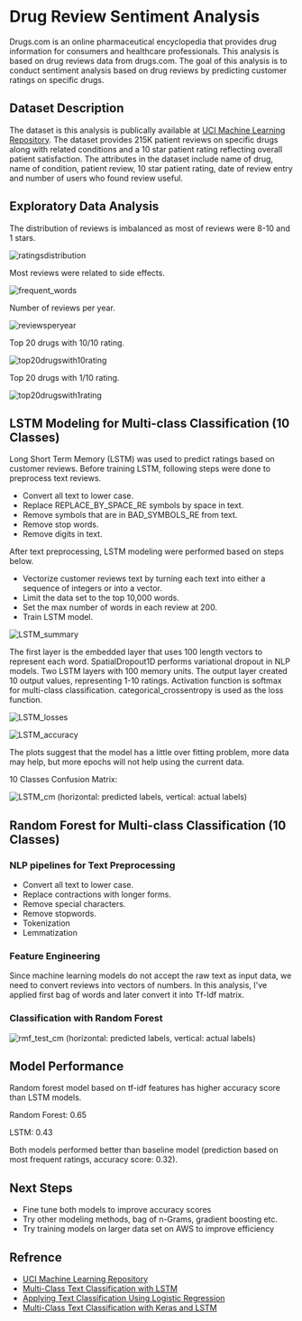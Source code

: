 # Drug Review Sentiment Analysis
Drugs.com is an online pharmaceutical encyclopedia that provides drug information for consumers and healthcare professionals. This analysis is based on drug reviews data from drugs.com. The goal of this analysis is to conduct sentiment analysis based on drug reviews by predicting customer ratings on specific drugs. 

## Dataset Description

The dataset is this analysis is publically available at [UCI Machine Learning Repository](https://archive.ics.uci.edu/ml/datasets/Drug+Review+Dataset+%28Drugs.com%29). The dataset provides 215K patient reviews on specific drugs along with related conditions and a 10 star patient rating reflecting overall patient satisfaction. The attributes in the dataset include name of drug, name of condition, patient review, 10 star patient rating, date of review entry and number of users who found review useful.  

## Exploratory Data Analysis

The distribution of reviews is imbalanced as most of reviews were 8-10 and 1 stars. 

![ratingsdistribution](https://user-images.githubusercontent.com/26207455/116010209-a5a6c600-a5eb-11eb-82e5-ac4f16743cbd.png)


Most reviews were related to side effects. 

![frequent_words](https://user-images.githubusercontent.com/26207455/116010932-fcae9a00-a5ef-11eb-87c0-4ff458293660.png)


Number of reviews per year. 

![reviewsperyear](https://user-images.githubusercontent.com/26207455/116010733-dccaa680-a5ee-11eb-8f88-44483e1af988.png)

Top 20 drugs with 10/10 rating.

![top20drugswith10rating](https://user-images.githubusercontent.com/26207455/116010818-7003dc00-a5ef-11eb-82b3-96e77a5aa411.png)


Top 20 drugs with 1/10 rating.

![top20drugswith1rating](https://user-images.githubusercontent.com/26207455/116010847-91fd5e80-a5ef-11eb-8087-aac64418abc2.png)


## LSTM Modeling for Multi-class Classification (10 Classes)

Long Short Term Memory (LSTM) was used to predict ratings based on customer reviews. Before training LSTM, following steps were done to preprocess text reviews.
* Convert all text to lower case.
* Replace REPLACE_BY_SPACE_RE symbols by space in text.
* Remove symbols that are in BAD_SYMBOLS_RE from text.
* Remove stop words.
* Remove digits in text.

After text preprocessing, LSTM modeling were performed based on steps below.
* Vectorize customer reviews text by turning each text into either a sequence of integers or into a vector.
* Limit the data set to the top 10,000 words.
* Set the max number of words in each review at 200.  
* Train LSTM model.

![LSTM_summary](https://user-images.githubusercontent.com/26207455/116011098-24523200-a5f1-11eb-80cc-88df55e09c95.png)

The first layer is the embedded layer that uses 100 length vectors to represent each word. SpatialDropout1D performs variational dropout in NLP models. Two LSTM layers with 100 memory units. The output layer created 10 output values, representing 1-10 ratings. Activation function is softmax for multi-class classification. categorical_crossentropy is used as the loss function. 

![LSTM_losses](https://user-images.githubusercontent.com/26207455/116011445-1e5d5080-a5f3-11eb-9bc1-c46f77ebe8a2.png)

![LSTM_accuracy](https://user-images.githubusercontent.com/26207455/116011447-23220480-a5f3-11eb-8ef7-a94f643789b9.png)

The plots suggest that the model has a little over fitting problem, more data may help, but more epochs will not help using the current data. 

10 Classes Confusion Matrix: 

![LSTM_cm](https://user-images.githubusercontent.com/26207455/116011543-90359a00-a5f3-11eb-8b0c-cd9a053a0d84.png)
(horizontal: predicted labels, vertical: actual labels)

## Random Forest for Multi-class Classification (10 Classes)

### NLP pipelines for Text Preprocessing
* Convert all text to lower case.
* Replace contractions with longer forms.
* Remove special characters.
* Remove stopwords.
* Tokenization
* Lemmatization

### Feature Engineering
Since machine learning models do not accept the raw text as input data, we need to convert reviews into vectors of numbers. In this analysis, I've applied first bag of words and later convert it into Tf-Idf matrix. 

### Classification with Random Forest

![rmf_test_cm](https://user-images.githubusercontent.com/26207455/116012040-2074de80-a5f6-11eb-9b43-760b7efb5831.png)
(horizontal: predicted labels, vertical: actual labels)

## Model Performance

Random forest model based on tf-idf features has higher accuracy score than LSTM models.

Random Forest: 0.65

LSTM: 0.43

Both models performed better than baseline model (prediction based on most frequent ratings, accuracy score: 0.32). 


## Next Steps
* Fine tune both models to improve accuracy scores
* Try other modeling methods, bag of n-Grams, gradient boosting etc. 
* Try training models on larger data set on AWS to improve efficiency

## Refrence
* [UCI Machine Learning Repository](https://archive.ics.uci.edu/ml/datasets/Drug+Review+Dataset+%28Drugs.com%29)
* [Multi-Class Text Classification with LSTM](https://towardsdatascience.com/multi-class-text-classification-with-lstm-1590bee1bd17)
* [Applying Text Classification Using Logistic Regression](https://medium.com/analytics-vidhya/applying-text-classification-using-logistic-regression-a-comparison-between-bow-and-tf-idf-1f1ed1b83640)
* [Multi-Class Text Classification with Keras and LSTM](https://djajafer.medium.com/multi-class-text-classification-with-keras-and-lstm-4c5525bef592)

